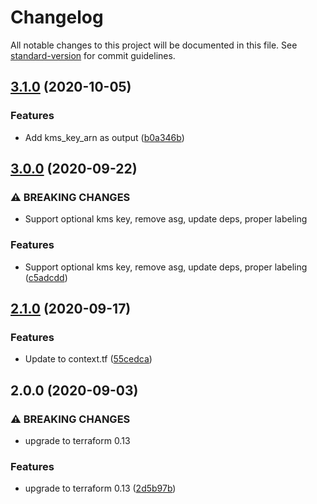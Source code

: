 # Changelog

All notable changes to this project will be documented in this file. See [standard-version](https://github.com/conventional-changelog/standard-version) for commit guidelines.

## [3.1.0](https://gitlab.com/guardianproject-ops/terraform-aws-prometheus/compare/3.0.0...3.1.0) (2020-10-05)


### Features

* Add kms_key_arn as output ([b0a346b](https://gitlab.com/guardianproject-ops/terraform-aws-prometheus/commit/b0a346b62973baab186c54e1e751b5326b59c4a5))

## [3.0.0](https://gitlab.com/guardianproject-ops/terraform-aws-prometheus/compare/2.1.0...3.0.0) (2020-09-22)


### ⚠ BREAKING CHANGES

* Support optional kms key, remove asg, update deps, proper labeling

### Features

* Support optional kms key, remove asg, update deps, proper labeling ([c5adcdd](https://gitlab.com/guardianproject-ops/terraform-aws-prometheus/commit/c5adcdd0f3175baf77eba755531286fea6d46820))

## [2.1.0](https://gitlab.com/guardianproject-ops/terraform-aws-prometheus/compare/2.0.0...2.1.0) (2020-09-17)


### Features

* Update to context.tf ([55cedca](https://gitlab.com/guardianproject-ops/terraform-aws-prometheus/commit/55cedcaf9bba9ea9085f0d15f099c0a4e2993ea5))

## 2.0.0 (2020-09-03)


### ⚠ BREAKING CHANGES

* upgrade to terraform 0.13

### Features

* upgrade to terraform 0.13 ([2d5b97b](https://gitlab.com/guardianproject-ops/terraform-aws-prometheus/commit/2d5b97bce77217531b78a1b119273a149ac81eaa))
